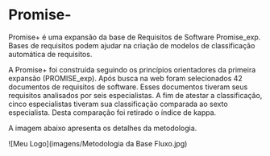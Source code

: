 # Promise-
Promise+ é uma expansão da base de Requisitos de Software Promise_exp. Bases de requisitos podem ajudar na criação de modelos de classificação automática de requisitos.

A Promise+ foi construída seguindo os princípios orientadores da primeira expansão (PROMISE_exp). Após busca na web foram selecionados 42 documentos de requisitos de software. Esses documentos tiveram seus requisitos analisados por seis especialistas. A fim de atestar a classificação, cinco especialistas tiveram sua classificação comparada ao sexto especialista. Desta comparação foi retirado o índice de kappa.

A imagem abaixo apresenta os detalhes da metodologia.

![Meu Logo](imagens/Metodologia da Base Fluxo.jpg)
